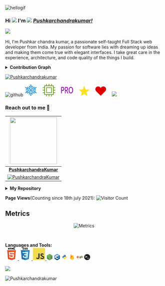 <p>
 <img align="left" src="https://user-images.githubusercontent.com/67560900/107698101-10797e00-6cda-11eb-8357-b7808d66151a.gif" width="310px" alt="hellogif">
</p><br/>

### Hi <img src="https://media.giphy.com/media/hvRJCLFzcasrR4ia7z/giphy.gif" width="39px">  I'm <img src="https://emojis.slackmojis.com/emojis/images/1547582922/5197/party_blob.gif?1547582922" width="45"/> [***Pushkarchandrakumar!***](https://github.com/Pushkarchandrakumar/)
![](https://komarev.com/ghpvc/?username=Pushkarchandrakumar&color=green)

<!--
**Pushkarchandrakr/Pushkarchandrakr** is a ✨ _special_ ✨ repository because its `README.md` (this file) appears on your GitHub profile.

Here are some ideas to get you started:

- 🔭 I’m currently working on ...
- 🌱 I’m currently learning ...
- 👯 I’m looking to collaborate on ...
- 🤔 I’m looking for help with ...
- 💬 Ask me about ...
- 📫 How to reach me: ...
- 😄 Pronouns: ...
- ⚡ Fun fact: ...
-->
Hi, I'm Pushkar chandra kumar, a passionate self-taught Full Stack web developer  from India. My passion for software lies with dreaming up ideas and making them come true with elegant interfaces. I take great care in the experience, architecture, and code quality of the things I build.


<details><summary><b>Contribution Graph</b></summary>
<br/>
<p align="center">
    <img
        width="100%"
        src="https://activity-graph.herokuapp.com/graph?username=pushkarchandrakumar&custom_title=Contribution+Graph&theme=react-dark"
    />
</p>
</details>

<p align="left"> <a href="https://github.com/ryo-ma/github-profile-trophy"><img src="https://github-profile-trophy.vercel.app/?username=Pushkarchandrakumar" alt="Pushkarchandrakumar" />
</a> </p>
<img src='https://cdn.jsdelivr.net/npm/simple-icons@3.0.1/icons/github.svg' alt='github' height='40'>
<a href='https://archiveprogram.github.com/'>
<img src='https://raw.githubusercontent.com/acervenky/animated-github-badges/master/assets/acbadge.gif' width='40' height='40'></a> 
<a href='https://docs.github.com/en/developers'><img src='https://raw.githubusercontent.com/acervenky/animated-github-badges/master/assets/devbadge.gif' width='40' height='40'></a> 
<a href='https://github.com/pricing'><img src='https://raw.githubusercontent.com/acervenky/animated-github-badges/master/assets/pro.gif' width='40' height='40'></a> 
<a href='https://stars.github.com/'><img src='https://raw.githubusercontent.com/acervenky/animated-github-badges/master/assets/starbadge.gif' width='35' height='35'></a>
 <a href='https://docs.github.com/en/github/supporting-the-open-source-community-with-github-sponsors'><img src='https://raw.githubusercontent.com/acervenky/animated-github-badges/master/assets/sponsorbadge.gif' width='35' height='35'></a> 
<img height="160em" src="https://github-readme-stats.vercel.app/api?username=pushkarchandrakumar&show_icons=true&hide_border=true&&count_private=true&include_all_commits=true&theme=tokyonight" />
<h3>Reach out to me 🙏</h3>

|  <a href="https://pushkarchandrakumar.netlify.app/"><img src="https://i.ibb.co/7Rqm7Gn/bde493fed4ac.jpg" width="150px" height="150px" /></a> |
|:---------------------------------------------------------------------------------------------------------------------------------------: |
|       **[PushkarchandraKumar ](https://pushkarchandrakumar.netlify.app/)**                                                                                |
|<a href="https://t.me/Pushkar_chatbot" target="blank"><img align="center" src="https://upload-icon.s3.us-east-2.amazonaws.com/uploads/icons/png/1766858341556105723-512.png" alt="PushkarchandraKumar" height="40" width="40" /></a> |



<details><summary><b>My Repository</b></summary>
<br/>

<a href="https://github.com/Pushkarchandrakumar/Github-user-Finder">
 <img align="center" src="https://github-readme-stats.vercel.app/api/pin/?username=pushkarchandraKumar&repo=Github-user-Finder&theme=dark" />
</a>
<a href="https://github.com/Pushkarchandrakumar/Paintpad-tool">
 <img align="center" src="https://github-readme-stats.vercel.app/api/pin/?username=pushkarchandraKumar&repo=Paintpad-tool&theme=dark" />
</a>


</details>


**Page Views**(Counting since 18th july 2021): ![Visitor Count](https://profile-counter.glitch.me/pushkarchandrakumar/count.svg)


## Metrics
<div align="center">

![Metrics](https://metrics.lecoq.io/pushkarchandraKumar?template=classic&achievements=1&achievements.threshold=C&achievements.secrets=true&achievements.limit=0&config.timezone=Asia%2FCalcutta )</div>

<br>

<!--START_SECTION:waka-->
<!--END_SECTION:waka-->

**Languages and Tools:**  
<a href="https://www.w3.org/html/" target="_blank"> <img src="https://raw.githubusercontent.com/devicons/devicon/master/icons/html5/html5-original-wordmark.svg" alt="html5" width="40" height="40"/> </a>
    <a href="https://www.w3schools.com/css/" target="_blank"> <img src="https://raw.githubusercontent.com/devicons/devicon/master/icons/css3/css3-original-wordmark.svg" alt="css3" width="40" height="40"/> </a>
<a href="https://developer.mozilla.org/en-US/docs/Web/JavaScript" target="_blank"> <img src="https://raw.githubusercontent.com/devicons/devicon/master/icons/javascript/javascript-original.svg" alt="javascript" width="40" height="40"/> </a>
<code><img height="20" src="https://raw.githubusercontent.com/github/explore/80688e429a7d4ef2fca1e82350fe8e3517d3494d/topics/nodejs/nodejs.png"></code>
<code><img height="20" src="https://raw.githubusercontent.com/github/explore/80688e429a7d4ef2fca1e82350fe8e3517d3494d/topics/cpp/cpp.png"></code>
<code><img height="20" src="https://raw.githubusercontent.com/github/explore/80688e429a7d4ef2fca1e82350fe8e3517d3494d/topics/python/python.png"></code>
<code><img height="20" src="https://raw.githubusercontent.com/github/explore/80688e429a7d4ef2fca1e82350fe8e3517d3494d/topics/firebase/firebase.png"></code>
<code><img height="20" src="https://raw.githubusercontent.com/github/explore/80688e429a7d4ef2fca1e82350fe8e3517d3494d/topics/git/git.png"></code>
<code><img height="20" src="https://raw.githubusercontent.com/github/explore/80688e429a7d4ef2fca1e82350fe8e3517d3494d/topics/terminal/terminal.png"></code>

<a href="https://github.com/pushkarchandrakumar/convoychat">
  <img align="center" src="https://github-readme-stats.vercel.app/api/top-langs/?username=pushkarchandrakumar&theme=tokyonight" />
</a>
<p><img align="center" src="https://github-readme-streak-stats.herokuapp.com/?user=Pushkarchandrakumar&theme=dark" alt="Pushkarchandrakumar" /></p>
